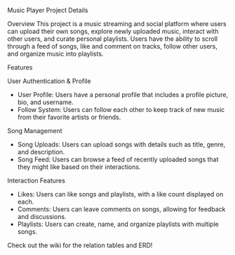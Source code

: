 Music Player Project Details

Overview
This project is a music streaming and social platform where users can upload their own songs, explore newly uploaded music, interact with other users, and curate personal playlists. Users have the ability to scroll through a feed of songs, like and comment on tracks, follow other users, and organize music into playlists.


Features

User Authentication & Profile
- User Profile: Users have a personal profile that includes a profile picture, bio, and username.
- Follow System: Users can follow each other to keep track of new music from their favorite artists or friends.

Song Management
- Song Uploads: Users can upload songs with details such as title, genre, and description.
- Song Feed: Users can browse a feed of recently uploaded songs that they might like based on their interactions.

Interaction Features
- Likes: Users can like songs and playlists, with a like count displayed on each.
- Comments: Users can leave comments on songs, allowing for feedback and discussions.
- Playlists: Users can create, name, and organize playlists with multiple songs.

Check out the wiki for the relation tables and ERD!

